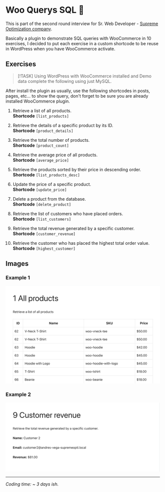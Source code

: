 
# Woo Querys SQL 🛒

This is part of the second round interview for Sr. Web Developer - [Supreme Optimization company](https://www.supremeopti.com/).

Basically a plugin to demonstrate SQL queries with WooCommerce in 10 exercises, I decided to put each exercise in a custom shortcode to be reuse in WordPress when you have WooCommerce activate.

## Exercises

> [!TASK]
> Using WordPress with WooCommerce installed and Demo data complete the following using just MySQL. 


After install the plugin as usually, use the following shortcodes in posts, pages, etc... to show the query, don't forget to be sure you are already installed WooCommerce plugin.
1. Retrieve a list of all products.  
**Shortcode** `[list_products]`

2. Retrieve the details of a specific product by its ID.  
**Shortcode** `[product_details]`

3. Retrieve the total number of products.  
**Shortcode** `[product_count]`

4. Retrieve the average price of all products.  
**Shortcode** `[average_price]`

5. Retrieve the products sorted by their price in descending order.  
**Shortcode** `[list_products_desc]`

6. Update the price of a specific product.  
**Shortcode** `[update_price]`

7. Delete a product from the database.  
**Shortcode** `[delete_product]`

8. Retrieve the list of customers who have placed orders.  
**Shortcode** `[list_customers]`

9. Retrieve the total revenue generated by a specific customer.  
**Shortcode** `[customer_revenue]`

10. Retrieve the customer who has placed the highest total order value.  
**Shortcode** `[highest_customer]`

## Images

### Example 1
![](https://raw.githubusercontent.com/gydoar/Woo-Querys-SQL-plugin/main/images/example1.png)

### Example 2
![](https://raw.githubusercontent.com/gydoar/Woo-Querys-SQL-plugin/main/images/example2.png)

---
_Coding time: ~ 3 days ish._